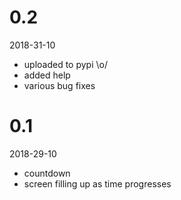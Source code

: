 0.2
===

2018-31-10

* uploaded to pypi \o/
* added help
* various bug fixes

0.1
===

2018-29-10

* countdown
* screen filling up as time progresses
